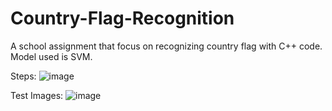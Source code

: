 # Country-Flag-Recognition

A school assignment that focus on recognizing country flag with C++ code. Model used is SVM. 

Steps:
![image](https://github.com/user-attachments/assets/c43ced06-3853-484b-807a-d74961fa6ce7)

Test Images:
![image](https://github.com/user-attachments/assets/f6adb94e-cc7c-416e-9fef-dfc74ed4ebd1)
